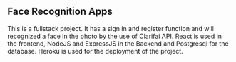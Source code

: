 ## Face Recognition Apps

This is a fullstack project. It has a sign in and register function and will recognized a face in the photo by the use of Clarifai API. React is used in the frontend, NodeJS and ExpressJS in the Backend and Postgresql for the database. Heroku is used for the deployment of the project.
